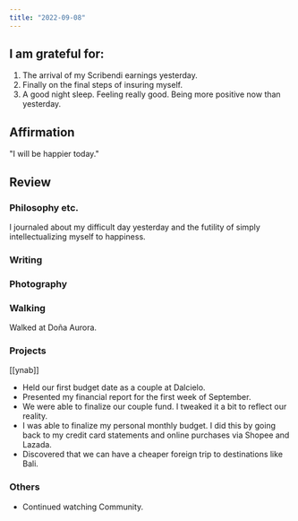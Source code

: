 ```yaml
---
title: "2022-09-08"
---
```

## I am grateful for:
1. The arrival of my Scribendi earnings yesterday.
2. Finally on the final steps of insuring myself.
3. A good night sleep. Feeling really good. Being more positive now than yesterday.

## Affirmation

"I will be happier today."

## Review
### Philosophy etc.

I journaled about my difficult day yesterday and the futility of simply intellectualizing myself to happiness.

### Writing

### Photography

### Walking

Walked at Doña Aurora.

### Projects

[[ynab]]
- Held our first budget date as a couple at Dalcielo.
- Presented my financial report for the first week of September.
- We were able to finalize our couple fund. I tweaked it a bit to reflect our reality.
- I was able to finalize my personal monthly budget. I did this by going back to my credit card statements and online purchases via Shopee and Lazada.
- Discovered that we can have a cheaper foreign trip to destinations like Bali.

### Others
- Continued watching Community.
